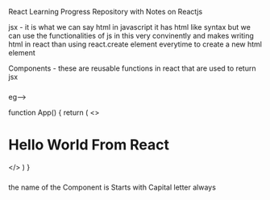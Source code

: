 React Learning Progress Repository with Notes on Reactjs

jsx - it is what we can say html in javascript it has html like syntax but we can use the functionalities of js in this very convinently and makes writing html in react than using react.create element everytime to create a new html element


Components - these are reusable functions in react that are used to return jsx 

###
eg-->
     
function App() {
  return (
    <>
    <h1>Hello World From React</h1>
    </>
  )
}

###


the name of the Component is Starts with Capital letter always



